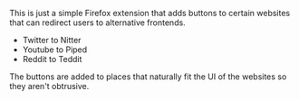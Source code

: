 This is just a simple Firefox extension that adds buttons to certain websites
that can redirect users to alternative frontends.

- Twitter to Nitter
- Youtube to Piped
- Reddit to Teddit

The buttons are added to places that naturally fit the UI of the websites
so they aren't obtrusive.